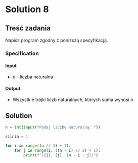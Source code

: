 # Solution 8

## Treść zadania

Napisz program zgodny z poniższą specyfikacją.

### Specification

#### Input

* $n$ - liczba naturalna

#### Output

* Wszystkie trójki liczb naturalnych, których suma wynosi $n$

## Solution

```python
n = int(input("Podaj liczbę naturalną: "))

silnia = 1

for i in range((n // 3) + 1):
    for j in range(i, ((n - i) // 2) + 1):
        print(f"({i}, {j}, {n - i - j})")
```
